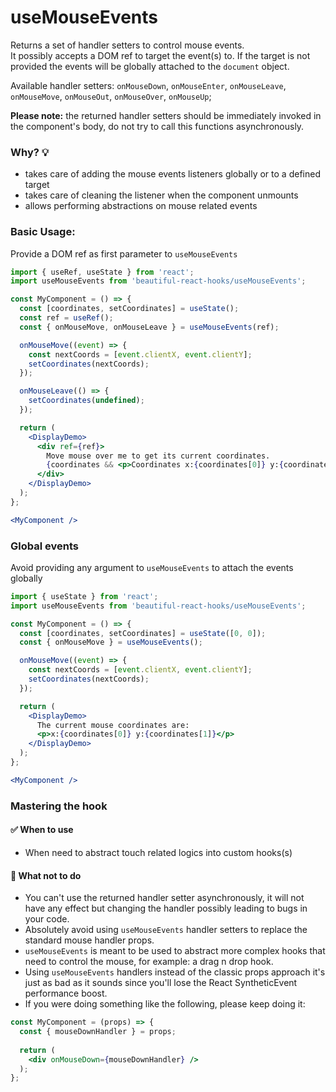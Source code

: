 # useMouseEvents 

Returns a set of handler setters to control mouse events.<br/>
It possibly accepts a DOM ref to target the event(s) to.
If the target is not provided the events will be globally attached to the `document` object.

Available handler setters: `onMouseDown`, `onMouseEnter`, `onMouseLeave`, `onMouseMove`, `onMouseOut`, `onMouseOver`, `onMouseUp`;

**Please note:** the returned handler setters should be immediately invoked in the component's body, do not try to call this functions
asynchronously.

### Why? 💡

- takes care of adding the mouse events listeners globally or to a defined target
- takes care of cleaning the listener when the component unmounts
- allows performing abstractions on mouse related events

### Basic Usage:

Provide a DOM ref as first parameter to `useMouseEvents`

```jsx harmony
import { useRef, useState } from 'react';
import useMouseEvents from 'beautiful-react-hooks/useMouseEvents'; 

const MyComponent = () => {
  const [coordinates, setCoordinates] = useState();
  const ref = useRef();
  const { onMouseMove, onMouseLeave } = useMouseEvents(ref);

  onMouseMove((event) => {
    const nextCoords = [event.clientX, event.clientY];
    setCoordinates(nextCoords);
  });

  onMouseLeave(() => {
    setCoordinates(undefined);
  });

  return (
    <DisplayDemo>
      <div ref={ref}>
        Move mouse over me to get its current coordinates.
        {coordinates && <p>Coordinates x:{coordinates[0]} y:{coordinates[1]}</p>}
      </div>
    </DisplayDemo>
  );
};

<MyComponent />
```

### Global events

Avoid providing any argument to `useMouseEvents` to attach the events globally

```jsx harmony
import { useState } from 'react';
import useMouseEvents from 'beautiful-react-hooks/useMouseEvents'; 

const MyComponent = () => {
  const [coordinates, setCoordinates] = useState([0, 0]);
  const { onMouseMove } = useMouseEvents();

  onMouseMove((event) => {
    const nextCoords = [event.clientX, event.clientY];
    setCoordinates(nextCoords);
  });

  return (
    <DisplayDemo>
      The current mouse coordinates are:
      <p>x:{coordinates[0]} y:{coordinates[1]}</p>
    </DisplayDemo>
  );
};

<MyComponent />
```

### Mastering the hook

#### ✅ When to use

- When need to abstract touch related logics into custom hooks(s)

#### 🛑 What not to do

- You can't use the returned handler setter asynchronously, it will not have any effect but changing the handler 
 possibly leading to bugs in your code.
- Absolutely avoid using `useMouseEvents` handler setters to replace the standard mouse handler props. 
-  `useMouseEvents` is meant to be used to abstract more complex hooks that need to control the mouse, for example: a drag n drop hook.
- Using `useMouseEvents` handlers instead of the classic props approach it's just as bad as it sounds since you'll
lose the React SyntheticEvent performance boost.<br />
- If you were doing something like the following, please keep doing it:

```jsx harmony static noedit
const MyComponent = (props) => {
  const { mouseDownHandler } = props;
    
  return (
    <div onMouseDown={mouseDownHandler} />
  );
};
``` 
